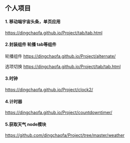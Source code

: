 ## 个人项目

#### 1. 移动端宇宙头条，单页应用
https://dingchaofa.github.io/Project/tab/tab.html

#### 2.封装组件 轮播 tab等组件  
轮播组件 https://dingchaofa.github.io/Project/alternate/    

选项切换 https://dingchaofa.github.io/Project/tab/tab.html

#### 3.时钟
https://dingchaofa.github.io/Project/clock2/

#### 4.计时器
https://dingchaofa.github.io/Project/countdowntimer/

#### 5.获取天气 node模块
https://github.com/dingchaofa/Project/tree/master/weather